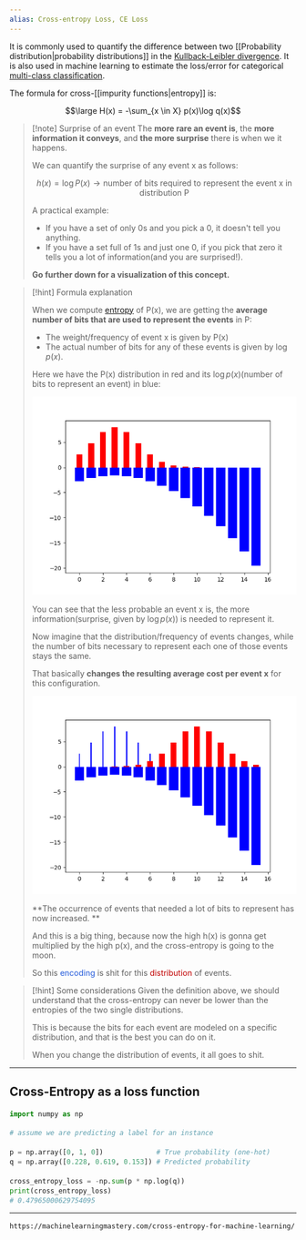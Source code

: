 ```yaml
---
alias: Cross-entropy Loss, CE Loss
---
```


It is commonly used to quantify the difference between two [[Probability distribution|probability distributions]] in the [Kullback-Leibler divergence](Kullback-Leibler%20divergence.md).
It is also used in machine learning to estimate the loss/error for categorical [multi-class classification](Multi-Class%20Classification.md).

The formula for cross-[[impurity functions|entropy]] is:

$$\large H(x) = -\sum_{x \in X} p(x)\log q(x)$$

> [!note] Surprise of an event
> The **more rare an event is**, the **more information it conveys**, and **the more surprise** there is when we it happens.
> 
> We can quantify the surprise of any event x as follows:
> 
> $$h(x)=\log P(x) \rightarrow \text{number of bits required to represent the event x in distribution P}$$
> 
> A practical example:
> - If you have a set of only 0s and you pick a 0, it doesn't tell you anything.
> - If you have a set full of 1s and just one 0, if you pick that zero it tells you a lot of information(and you are surprised!).
>   
> **Go further down for a visualization of this concept.**

> [!hint] Formula explanation
> 
> When we compute [entropy](Entropy.md) of P(x), we are getting the **average number of bits that are used to represent the events** in P:
> - The weight/frequency of event x is given by P(x)
> - The actual number of bits for any of these events is given by $\log p(x)$.
> 
> Here we have the P(x) distribution in red and its $\log p(x)$(number of bits to represent an event) in blue:
> 
> ![](../z_images/Figure_1dfdfgdfg.png)
> 
> You can see that the less probable an event x is, the more information(surprise, given by $\log p(x)$) is needed to represent it.
> 
> Now imagine that the distribution/frequency of events changes, while the number of bits necessary to represent each one of those events stays the same.
> 
> That basically **changes the resulting average cost per event x** for this configuration.
> 
> 
> ![](../z_images/Figure_asdasdasd1.png)
> 
> **The occurrence of events that needed a lot of bits to represent has now increased. **
> 
> And this is a big thing, because now the high h(x) is gonna get multiplied by the high p(x), and the cross-entropy is going to the moon.
> 
> So this <font color="#245bdb">encoding</font> is shit for this <font color="#c00000">distribution</font> of events.
> 

> [!hint] Some considerations
> Given the definition above, we should understand that the cross-entropy can never be lower than the entropies of the two single distributions.
> 
> This is because the bits for each event are modeled on a specific distribution, and that is the best you can do on it. 
> 
> When you change the distribution of events, it all goes to shit.

---

## Cross-Entropy as a loss function


```python
import numpy as np

# assume we are predicting a label for an instance

p = np.array([0, 1, 0])             # True probability (one-hot)
q = np.array([0.228, 0.619, 0.153]) # Predicted probability

cross_entropy_loss = -np.sum(p * np.log(q))
print(cross_entropy_loss)
# 0.47965000629754095
```


---


```ad-seealso
https://machinelearningmastery.com/cross-entropy-for-machine-learning/
```
